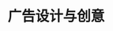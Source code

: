 ---
pageName: examination
title: 广告设计与创意
period: 2017年04月
courseID: "00755"
description: 本试卷分为两部分，满分100分，考试时间150分钟。<br />第一部分为选择题，1页至3页，共3页。应考者必须按试题顺序在“答题卡”上按要求填涂，答在试卷上无效。<br />第二部分为非选择题，4页至4页，共1页。应考者必须按试题顺序在“答题卡”上作答，答在试卷上无效。
sections:
  - title: 选择题 (共20分)
    topics: 
      - title: 单项选择题 (本大题共 20 小题，每小题 1 分，共 20 分)<br />在每小题列出的四个备选项中只有一个是符合题目要求的，请将其选出并将“答题卡” 的相应代码涂黑。错涂、多涂或未涂均无分。
        quetions: 
          - title: 我国最早关于平面印刷的广告是
            type: radio
            options:
              - answer: 在早期报纸上刊登的老刀牌香烟广告
                isTrue: false
              - answer: 北宋时期济南刘家针铺的铜板雕刻广告
                isTrue: true
              - answer: 在中国沿海城市报纸上的船期广告
                isTrue: false
              - answer: 早期小商铺印刷精良的传单广告
                isTrue: false
          - title: 20世纪初期的上海，最具代表性的广告创意与设计的形式是
            type: radio
            options:
              - answer: 招贴广告
                isTrue: false
              - answer: 路牌广告
                isTrue: false
              - answer: 橱窗广告
                isTrue: false
              - answer: 月份牌广告
                isTrue: true
          - title: 以下哪一种不属于商业性广告
            type: radio
            options:
              - answer: 促销广告
                isTrue: false
              - answer: 公益广告
                isTrue: true
              - answer: 观念广告
                isTrue: false
              - answer: 品牌广告
                isTrue: false
          - title: 广告活动最基本的功能是
            type: radio
            options:
              - answer: 营销功能
                isTrue: false
              - answer: 经济功能
                isTrue: false
              - answer: 传播功能
                isTrue: true
              - answer: 社会功能
                isTrue: false
          - title: 建立“包豪斯学院”的是德国著名建筑家
            type: radio
            options:
              - answer: 罗瑟·瑞夫斯
                isTrue: false
              - answer: 沃尔特·格罗培斯
                isTrue: true
              - answer: 艾尔·里斯
                isTrue: false
              - answer: 杰克·特劳特
                isTrue: false
          - title: 下列哪项不是平面广告创意与设计的心理基础？
            type: radio
            options:
              - answer: 感觉
                isTrue: false
              - answer: 知觉
                isTrue: false
              - answer: 想象力
                isTrue: false
              - answer: 记忆
                isTrue: true
          - title: 以下哪一种的制定是决定广告策划成功与否的关键一环？
            type: radio
            options:
              - answer: 广告调查方案
                isTrue: false
              - answer: 广告预算
                isTrue: false
              - answer: 广告计划
                isTrue: true
              - answer: 广告战略
                isTrue: false
          - title: 企业或商品的标志又叫
            type: radio
            options:
              - answer: 品牌
                isTrue: false
              - answer: 商标
                isTrue: true
              - answer: 标识
                isTrue: false
              - answer: 符号
                isTrue: false
          - title: 广告活动的发动者是
            type: radio
            options:
              - answer: 广告主
                isTrue: true
              - answer: 广告公司
                isTrue: false
              - answer: 广告媒体
                isTrue: false
              - answer: 消费者
                isTrue: false
          - title: 下列对杂志广告的优点描述错误的是
            type: radio
            options:
              - answer: 读者集中稳定、针对性强
                isTrue: false
              - answer: 类别、需求、喜好
                isTrue: true
              - answer: 广告对象理解度高
                isTrue: false
              - answer: 反复阅读，有效期长
                isTrue: false
          - title: 传播活动的基本要素归纳起术是
            type: radio
            options:
              - answer: 发送者、信息、接受者
                isTrue: false
              - answer: 类别、需求、喜好
                isTrue: false
              - answer: 编码、译码、发送
                isTrue: false
              - answer: 主体、媒介、受众
                isTrue: true
          - title: 提出“品牌形象是个性，反映的是购买者的自我意象”的美国广告大师是
            type: radio
            options:
              - answer: 大卫·奥格威
                isTrue: true
              - answer: 菲利普·科特勒
                isTrue: false
              - answer: 斯迪夫·韦伯
                isTrue: false
              - answer: 詹姆斯·韦伯·扬
                isTrue: false
          - title: 促进现代广告业形成与发展的关键因素是
            type: radio
            options:
              - answer: 机器印刷技术的广泛应用
                isTrue: true
              - answer: 报纸的产生
                isTrue: false
              - answer: 招牌与幌子的普及
                isTrue: false
              - answer: 铜版雕刻技术的产生
                isTrue: false
          - title: 印刷文件的色彩模式指的是
            type: radio
            options:
              - answer: RGB
                isTrue: false
              - answer: Lab
                isTrue: false
              - answer: HSB
                isTrue: false
              - answer: CMYK
                isTrue: true
          - title: 某餐馆广告词：“请来本店用餐吧！不然你我都要挨饿了。"属于下列哪种广告创意诉求式？
            type: radio
            options:
              - answer: 直接陈述法
                isTrue: false
              - answer: 比喻象征法
                isTrue: false
              - answer: 幽默诙谐法
                isTrue: true
              - answer: 唯美意境法
                isTrue: false
          - title: 现代广告创意的核心原则是
            type: radio
            options:
              - answer: 真实性原则
                isTrue: true
              - answer: 独特性原则
                isTrue: false
              - answer: 科学性原则
                isTrue: false
              - answer: 时效性原则
                isTrue: false
          - title: 广告信息传递可采取多种手段，综合起来有两大类，即
            type: radio
            options:
              - answer: 音响手段和视觉形象手段
                isTrue: false
              - answer: 语言手段和色彩形象手段
                isTrue: false
              - answer: 语言手段和视觉形象手段
                isTrue: true
              - answer: 音响手段和色彩形象手段
                isTrue: false
          - title: 以下不属于户外广告媒介的是
            type: radio
            options:
              - answer: 路牌
                isTrue: false
              - answer: 灯箱
                isTrue: false
              - answer: 橱窗
                isTrue: true
              - answer: 车船
                isTrue: false
          - title: 奥利奥饼干在广告中推荐醮牛奶的吃法，这个案例应用的广告策略是
            type: radio
            options:
              - answer: 价格定位
                isTrue: false
              - answer: 对象定位
                isTrue: false
              - answer: 外形定位
                isTrue: false
              - answer: 使用方法定位
                isTrue: true
          - title: 下面不属于广告创意的重要性的是
            type: radio
            options:
              - answer: 创意是一种素质
                isTrue: false
              - answer: 创意是一种计划
                isTrue: true
              - answer: 创意是一种方法
                isTrue: false
              - answer: 创意是一种要求
                isTrue: false
  - title: 非选择题 (共80分)
    topics: 
      - title: 名词解释题 (本大题共 5 小题，每小题 2 分，共 10 分)
        quetions: 
          - title: 广告文案
            type: textarea
            answer: 每件广告作品中传达广告信息，而使用的全部语言符号所构成的整体，它是广告内容的文字化表现，包括广告标题、广告正文、广告标语。
          - title: 反向思维
            type: textarea
            answer: 反向思维是基于对原有客观物象认识的重新审视，从而探索和发现客观物象存在新的意义和新的表象可能性的一种思维方式。
          - title: 版面率
            type: textarea
            answer: 版面包括页面的边距内部空间。在开本范围内，版面所占的面积和整体的比例叫做版面率。
          - title: 构成主义运动
            type: textarea
            answer: 是俄国“十月革命”胜利前后，有一小批先进知识分子发起的前卫艺术运动和设计运动。构成主义以结构、次序、位置、方向等变化来创造形式和意义。俄国的构成主义在艺术上有极大的突破，并产生了很大的影响。塔林和李西斯基是构成主义的代表人物。
          - title: 感性诉求广告
            type: textarea
            answer: 指广告采取感性的说服方法，向消费者诉之以情，使其对广告的产品产生友好的感情与态度。
      - title: 判断改错题 (本大题共 5 小题，每小题 4 分，共 20 分)<br />判断下列各题划线处的正误，在 “答题卡” 的试题序号后，正确的划上 "√" , 错误的划上 “X", 并改正错误。
        quetions: 
          - title: 对于商业广告，<u>塑造形象</u>是广告活动的最根本目的。
            type: yesOrNo
            isTrue: false
            answer: 塑造形象改为促进销售
          - title: 5个"W"模式是由美国传播学家<u>拉斯韦尔</u>提出的。
            type: yesOrNo
            isTrue: true
            answer: 
          - title: <u>元素</u>是平面广告创意与设计的语言。
            type: yesOrNo
            isTrue: true
            answer: 
          - title: 政治宣传广告、政府公告等属于<u>赢利性</u>的广告。
            type: yesOrNo
            isTrue: false
            answer: 赢利性广告改为非营利性广告
          - title: <u>顿悟</u>是平面广告创意与设计者的经验、见识、素质的一 种体现。
            type: yesOrNo
            isTrue: true
            answer: 
      - title: 简答题 (本大题共 5 小题，每小题 6 分，共 30 分)
        quetions: 
          - title: 简述广告创意中的“比喻法”。
            type: textarea
            answer: 比喻法是指将平面广告创意与设计的对象与其他自然物进行并置或类比，用以说明其表现目的。比喻法有正比与反比两种基本形式。
          - title: 简述数码制版的优点。
            type: textarea
            answer: （1）文字排版能力增强；<br />（2）图像编辑快捷；<br />（3）电子分色提高图像质量；<br />（4）兼容性更好；<br />（5）电子排版更精确；<br />（6）电子文档更便捷安全。
          - title: 简述构成平面广告创意与设计形式美的主要因素。
            type: textarea
            answer: 构成平面广告创意与设计形式美的主要因素是它的视觉语言，即点、线、面、体、图形、色彩、文字、构成等。
          - title: 简述平面广告创意与设计的原则。
            type: textarea
            answer: （1）震撼性：即平面广告创意与设计要有一种出其不意的力量，要让人过目不记忘。<br />（2）原创性：是指在客观性基础上的个性化表现，具有针对性，尽量做到『独一无二』。<br />（3）相关性：找准广告对象，才能根据广告对象的具体情况，做出各式各样的具有相关性的平面广告创意与设计。<br />（4）社会性：平面广告创意与设计的社会属性应从以下两个方面来理解：一方面，平面广告创意与设计所而对的是一定社会及社会中的人，理应遵守共同的社会道德与规范。另一方面，从平面广告创意与设计本身来看，它不仅仅具有传递广告信息与创造经济价值的作用，还担负着启迪思想和陶冶情操的责任。<br />（5）真实性：平面广告创意与设计的真实性原则体现在，不论是广告信息本身，还是其外在的表现形式，平面广告创意与设计都应是真实可信的。1995年开始实施的《中华人民共和国广告法》，其宗旨就是维护广告的真实性。<br />（6）实效性：实践是检验真理的唯一标准，一个好的平面广告创意与设计，终究要在实践中得到验证。
          - title: 简述平面广告创意的发展趋势。
            type: textarea
            answer: （1）平面广告创意与设计的地位和作用日益提高；<br />（2）创意将成为平面广告创意与设计的主导；<br />（3）高科技对平面广告创意与设计的促进；<br />（4）平面广告创意与设计的国际化将成为一种必然。
      - title: 设计题 (本大题共 1 小题，共 20 分)
        quetions: 
          - title: 以“关注食品安全问题”为主题，创作 一副平面公益广告。包括简要的设计说明和手绘图。<br />要求：主题明确，信息传达准确，视觉冲击力强，画面具有良好的视觉效果。<br />材料：手绘完成，材料不限。<br />尺寸：宽度13厘米，高度18厘米。
            type: design
---